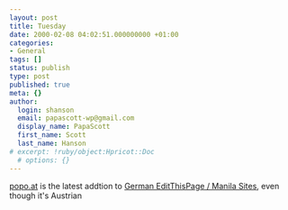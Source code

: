 ```yaml
---
layout: post
title: Tuesday
date: 2000-02-08 04:02:51.000000000 +01:00
categories:
- General
tags: []
status: publish
type: post
published: true
meta: {}
author:
  login: shanson
  email: papascott-wp@gmail.com
  display_name: PapaScott
  first_name: Scott
  last_name: Hanson
# excerpt: !ruby/object:Hpricot::Doc
  # options: {}
---
```

<p><a href="http://popo.editthispage.com">popo.at</a> is the latest addtion to <a href="http://shanson.editthispage.com/stories/storyReader$125">German EditThisPage / Manila Sites</a>, even though it's Austrian</p>
